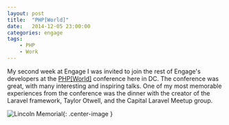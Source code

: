 ```yaml
---
layout: post
title:  "PHP[World]"
date:   2014-12-05 23:00:00
categories: engage
tags:
    - PHP
    - Work
---
```


My second week at Engage I was invited to join the rest of Engage's developers at the [PHP[World]](http://world.phparch.com/) conference here in DC. The conference was great, with many interesting and inspiring talks. One of my most memorable experiences from the conference was the dinner with the creator of the Laravel framework, Taylor Otwell, and the Capital Laravel Meetup group.

![Lincoln Memorial]({{site.url}}/assets/phpworld.jpg){: .center-image }
